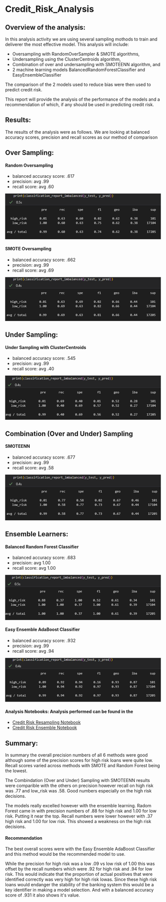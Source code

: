 # Credit_Risk_Analysis

## Overview of the analysis: 
In this analysis activity we are using several sampling mothods to train and deliverer the most effective model. This analysis will include:
* Oversampling with RandomOverSampler & SMOTE algorithms,
* Undersampling using the ClusterCentroids algorithm,
* Combination of over and undersampling with SMOTEENN algorithm, and 
* 2 machine learning models BalancedRandomForestClassifier and EasyEnsembleClassifier

The comparison of the 2 models used to reduce bias were then used to predict credit risk. 

This report will provide the analysis of the performance of the models and a recommendation of which, if any should be used in predicting credit risk.


## Results: 
The results of the analysis were as follows.  We are looking at balanced accuracy scores, precision and recall scores as our method of comparison


## Over Sampling:<br>
#### Random Oversampling<br>
* balanced accuracy score: .617
* precision: avg .99
* recall score: avg .60

![Random Oversampling](https://github.com/SusanFair/Credit_Risk_Analysis/blob/main/Resources/random_oversampling.PNG)


#### SMOTE Oversampling<br>
* balanced accuracy score: .662
* precision: avg .99
* recall score: avg .69

![SMOTE](https://github.com/SusanFair/Credit_Risk_Analysis/blob/main/Resources/SMOTE.PNG)

## Under Sampling:<br>
#### Under Sampling with ClusterCentroids<br>
* balanced accuracy score: .545
* precision: avg .99
* recall score: avg .40

![ClusterCentroids](https://github.com/SusanFair/Credit_Risk_Analysis/blob/main/Resources/under_sampling_ClusterCentroids.PNG)


## Combination (Over and Under) Sampling 
#### SMOTEENN<br>
* balanced accuracy score: .677
* precision: avg .99
* recall score: avg .58

![SMOOTEENN](https://github.com/SusanFair/Credit_Risk_Analysis/blob/main/Resources/smooteenn.PNG)

## Ensemble Learners: <br>
#### Balanced Random Forest Classifier
* balanced accuracy score: .683
* precision: avg 1.00
* recall score: avg 1.00

![Balanced Random Forest](https://github.com/SusanFair/Credit_Risk_Analysis/blob/main/Resources/balanced_random_forest_imbalanced.PNG)


#### Easy Ensemble AdaBoost Classifier<br>
* balanced accuracy score: .932
* precision: avg .99
* recall score: avg .94

![Adaboost](https://github.com/SusanFair/Credit_Risk_Analysis/blob/main/Resources/easy_ensemble_adaboost.PNG)<br>


#### Analysis Notebooks: Analysis performed can be found in the 
* [Credit Risk Resampling Notebook](https://github.com/SusanFair/Credit_Risk_Analysis/blob/main/credit_risk_resampling.ipynb)
* [Credit Risk Ensemble Notebook](https://github.com/SusanFair/Credit_Risk_Analysis/blob/main/credit_risk_ensemble.ipynb)



## Summary: 
In summary the overall precision numbers of all 6 methods were good although some of the precision scores for high risk loans were quite low.  Recall scores varied across methods with SMOTE and Random Forest being the lowest. 

The Combindation (Over and Under) Sampling with SMOTEENN results were comparible with the others on precision however recall on high risk was .77 and low_risk was .58.  Good numbers especially on the high risk decisions.

The models really excelled however with the ensemble learning.  Radom Forest came in with precision numbers of .88 for high risk and 1.00 for low risk.  Putting it near the top.  Recall numbers were lower however with .37 high risk and 1.00 for low risk.  This showed a weakness on the high risk decisions.

#### Recommendation
The best overall scores were with the Easy Ensemble AdaBoost Classifier and this method would be the recommended model to use.

While the precision for high risk was a low .09 vs low risk of 1.00 this was offset by the recall numbers which were .92 for high risk and .94 for low risk.  This would indicate that the proportion of actual positives that were identified correctly was very high for high risk lowas.  Since these high risk loans would endanger the stability of the banking system this would be a key identifier in making a model selection.   And with a balanced accuracy score of .931 it also shows it's value.
